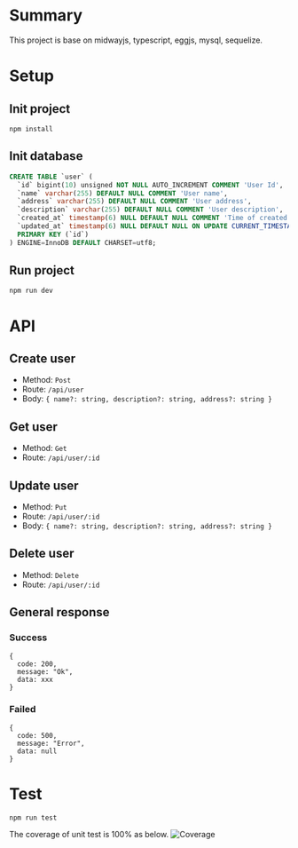 # Summary
This project is base on midwayjs, typescript, eggjs, mysql, sequelize.
# Setup
## Init project
```
npm install
```
## Init database
```sql
CREATE TABLE `user` (
  `id` bigint(10) unsigned NOT NULL AUTO_INCREMENT COMMENT 'User Id',
  `name` varchar(255) DEFAULT NULL COMMENT 'User name',
  `address` varchar(255) DEFAULT NULL COMMENT 'User address',
  `description` varchar(255) DEFAULT NULL COMMENT 'User description',
  `created_at` timestamp(6) NULL DEFAULT NULL COMMENT 'Time of created',
  `updated_at` timestamp(6) NULL DEFAULT NULL ON UPDATE CURRENT_TIMESTAMP(6) COMMENT 'Time of updated',
  PRIMARY KEY (`id`)
) ENGINE=InnoDB DEFAULT CHARSET=utf8;
```
## Run project
```
npm run dev
```
# API
## Create user
+ Method: ```Post```
+ Route: ```/api/user```
+ Body: ```{ name?: string, description?: string, address?: string }```
## Get user
+ Method: ```Get```
+ Route: ```/api/user/:id```
## Update user
+ Method: ```Put```
+ Route: ```/api/user/:id```
+ Body: ```{ name?: string, description?: string, address?: string }```
## Delete user
+ Method: ```Delete```
+ Route: ```/api/user/:id```
## General response
### Success
```
{
  code: 200,
  message: "Ok",
  data: xxx
}
```
### Failed
```
{
  code: 500,
  message: "Error",
  data: null
}
```
# Test
```
npm run test
```
The coverage of unit test is 100% as below.
![Coverage]("./assets/coverage.png")